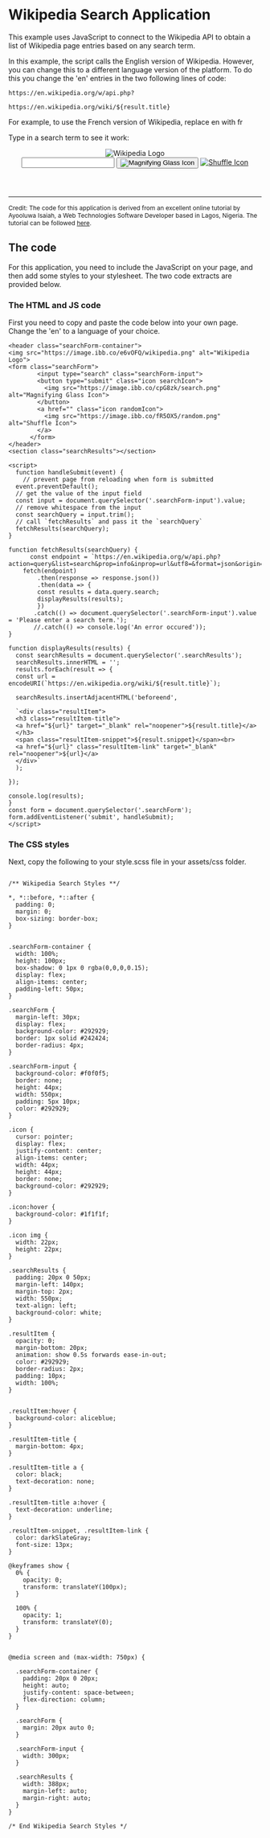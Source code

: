 <h1>Wikipedia Search Application</h1>
<p>This example uses JavaScript to connect to the Wikipedia API to obtain a list of Wikipedia page entries based on any search term.</p>
<p>In this example, the script calls the English version of Wikipedia. However, you can change this to a different language version of the platform. To do this you change the 'en' entries in the two following lines of code:</p>
<p><code>https://en.wikipedia.org/w/api.php?</code></p>
<p><code>https://en.wikipedia.org/wiki/${result.title}</code></p>
<p>For example, to use the French version of Wikipedia, replace en with fr</p>
<p>Type in a search term to see it work:</p>


<header class="searchForm-container">
<img src="https://image.ibb.co/e6vOFQ/wikipedia.png" alt="Wikipedia Logo">
<form class="searchForm">
        <input type="search" class="searchForm-input">
        <button type="submit" class="icon searchIcon">
          <img src="https://image.ibb.co/cpG8zk/search.png" alt="Magnifying Glass Icon">
        </button>
        <a href="" class="icon randomIcon">
          <img src="https://image.ibb.co/fR5OX5/random.png" alt="Shuffle Icon">
        </a>
      </form>
</header>
<section class="searchResults"></section>
  
<script>
  function handleSubmit(event) {
    // prevent page from reloading when form is submitted
  event.preventDefault();
  // get the value of the input field
  const input = document.querySelector('.searchForm-input').value;
  // remove whitespace from the input
  const searchQuery = input.trim();
  // call `fetchResults` and pass it the `searchQuery`
  fetchResults(searchQuery);
}

function fetchResults(searchQuery) {
	  const endpoint = `https://en.wikipedia.org/w/api.php?action=query&list=search&prop=info&inprop=url&utf8=&format=json&origin=*&srlimit=20&srsearch=${searchQuery}`;
  	fetch(endpoint)
  		.then(response => response.json())
  		.then(data => {
        const results = data.query.search;
  	  	displayResults(results);
		})
       .catch(() => document.querySelector('.searchForm-input').value = 'Please enter a search term.');
       //.catch(() => console.log('An error occured'));
}

function displayResults(results) {
  const searchResults = document.querySelector('.searchResults');
  searchResults.innerHTML = '';
  results.forEach(result => {
  const url = encodeURI(`https://en.wikipedia.org/wiki/${result.title}`);
  
  searchResults.insertAdjacentHTML('beforeend',
  
  `<div class="resultItem">
  <h3 class="resultItem-title">
  <a href="${url}" target="_blank" rel="noopener">${result.title}</a>
  </h3>
  <span class="resultItem-snippet">${result.snippet}</span><br>
  <a href="${url}" class="resultItem-link" target="_blank" rel="noopener">${url}</a>
  </div>`
  );
  
});

console.log(results);
}
const form = document.querySelector('.searchForm');
form.addEventListener('submit', handleSubmit);
</script>

<hr>
<div style="clear:both;"></div>
<div>
	<p style="font-size: 86%;">Credit: The code for this application is derived from an excellent online tutorial by Ayooluwa Isaiah, a Web Technologies Software Developer based in Lagos, Nigeria. The tutorial can be followed <a href="https://freshman.tech/wikipedia-javascript/">here</a>.</p></div>
  
<h2>The code</h2>
<p>For this application, you need to include the JavaScript on your page, and then add some styles to your stylesheet. The two code extracts are provided below.</p>
<h3>The HTML and JS code</h3>
<p>First you need to copy and paste the code below into your own page. Change the 'en' to a language of your choice.</p>

```
<header class="searchForm-container">
<img src="https://image.ibb.co/e6vOFQ/wikipedia.png" alt="Wikipedia Logo">
<form class="searchForm">
        <input type="search" class="searchForm-input">
        <button type="submit" class="icon searchIcon">
          <img src="https://image.ibb.co/cpG8zk/search.png" alt="Magnifying Glass Icon">
        </button>
        <a href="" class="icon randomIcon">
          <img src="https://image.ibb.co/fR5OX5/random.png" alt="Shuffle Icon">
        </a>
      </form>
</header>
<section class="searchResults"></section>
  
<script>
  function handleSubmit(event) {
    // prevent page from reloading when form is submitted
  event.preventDefault();
  // get the value of the input field
  const input = document.querySelector('.searchForm-input').value;
  // remove whitespace from the input
  const searchQuery = input.trim();
  // call `fetchResults` and pass it the `searchQuery`
  fetchResults(searchQuery);
}

function fetchResults(searchQuery) {
	  const endpoint = `https://en.wikipedia.org/w/api.php?action=query&list=search&prop=info&inprop=url&utf8=&format=json&origin=*&srlimit=20&srsearch=${searchQuery}`;
  	fetch(endpoint)
  		.then(response => response.json())
  		.then(data => {
        const results = data.query.search;
  	  	displayResults(results);
		})
       .catch(() => document.querySelector('.searchForm-input').value = 'Please enter a search term.');
       //.catch(() => console.log('An error occured'));
}

function displayResults(results) {
  const searchResults = document.querySelector('.searchResults');
  searchResults.innerHTML = '';
  results.forEach(result => {
  const url = encodeURI(`https://en.wikipedia.org/wiki/${result.title}`);
  
  searchResults.insertAdjacentHTML('beforeend',
  
  `<div class="resultItem">
  <h3 class="resultItem-title">
  <a href="${url}" target="_blank" rel="noopener">${result.title}</a>
  </h3>
  <span class="resultItem-snippet">${result.snippet}</span><br>
  <a href="${url}" class="resultItem-link" target="_blank" rel="noopener">${url}</a>
  </div>`
  );
  
});

console.log(results);
}
const form = document.querySelector('.searchForm');
form.addEventListener('submit', handleSubmit);
</script>

```

<h3>The CSS styles</h3>
<p>Next, copy the following to your style.scss file in your assets/css folder.</p>

```

/** Wikipedia Search Styles **/

*, *::before, *::after {
  padding: 0;
  margin: 0;
  box-sizing: border-box;
}


.searchForm-container {
  width: 100%;
  height: 100px;
  box-shadow: 0 1px 0 rgba(0,0,0,0.15);
  display: flex;
  align-items: center;
  padding-left: 50px;
}

.searchForm {
  margin-left: 30px;
  display: flex;
  background-color: #292929;
  border: 1px solid #242424;
  border-radius: 4px;
}

.searchForm-input {
  background-color: #f0f0f5;
  border: none;
  height: 44px;
  width: 550px;
  padding: 5px 10px;
  color: #292929;
}

.icon {
  cursor: pointer;
  display: flex;
  justify-content: center;
  align-items: center;
  width: 44px;
  height: 44px;
  border: none;
  background-color: #292929;
}

.icon:hover {
  background-color: #1f1f1f;
}

.icon img {
  width: 22px;
  height: 22px;
}

.searchResults {
  padding: 20px 0 50px;
  margin-left: 140px;
  margin-top: 2px;
  width: 550px;
  text-align: left;
  background-color: white;
}

.resultItem {
  opacity: 0;
  margin-bottom: 20px;
  animation: show 0.5s forwards ease-in-out;
  color: #292929;
  border-radius: 2px;
  padding: 10px;
  width: 100%;
}


.resultItem:hover {
  background-color: aliceblue;
}

.resultItem-title {
  margin-bottom: 4px;
}

.resultItem-title a {
  color: black;
  text-decoration: none;
}

.resultItem-title a:hover {
  text-decoration: underline;
}

.resultItem-snippet, .resultItem-link {
  color: darkSlateGray;
  font-size: 13px;
}

@keyframes show {
  0% {
    opacity: 0;
    transform: translateY(100px);
  }

  100% {
    opacity: 1;
    transform: translateY(0);
  }
}


@media screen and (max-width: 750px) {

  .searchForm-container {
    padding: 20px 0 20px;
    height: auto;
    justify-content: space-between;  
    flex-direction: column;
  }

  .searchForm {
    margin: 20px auto 0;
  }

  .searchForm-input {
    width: 300px;
  }

  .searchResults {
    width: 388px;
    margin-left: auto;
    margin-right: auto;
  }
}

/* End Wikipedia Search Styles */

```
